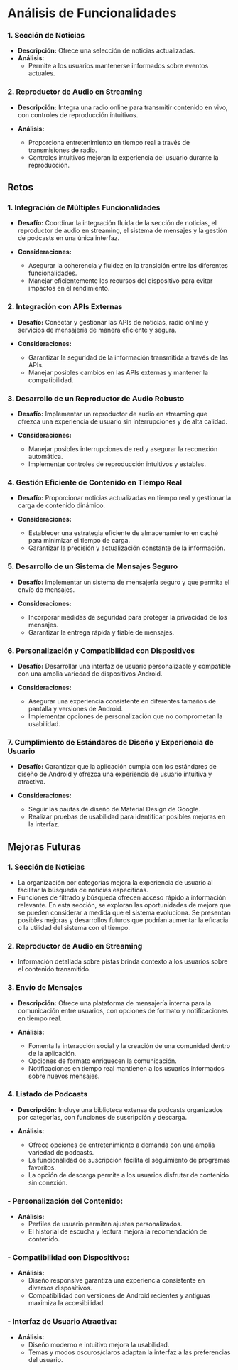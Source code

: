 # Análisis de Funcionalidades

### 1. Sección de Noticias

- **Descripción:** Ofrece una selección de noticias actualizadas.
- **Análisis:**
  - Permite a los usuarios mantenerse informados sobre eventos actuales.

### 2. Reproductor de Audio en Streaming

- **Descripción:** Integra una radio online para transmitir contenido en vivo, con controles de reproducción intuitivos.

- **Análisis:**
  - Proporciona entretenimiento en tiempo real a través de transmisiones de radio.
  - Controles intuitivos mejoran la experiencia del usuario durante la reproducción.

## Retos

### 1. Integración de Múltiples Funcionalidades

- **Desafío:** Coordinar la integración fluida de la sección de noticias, el reproductor de audio en streaming, el sistema de mensajes y la gestión de podcasts en una única interfaz.

- **Consideraciones:**
  - Asegurar la coherencia y fluidez en la transición entre las diferentes funcionalidades.
  - Manejar eficientemente los recursos del dispositivo para evitar impactos en el rendimiento.

### 2. Integración con APIs Externas

- **Desafío:** Conectar y gestionar las APIs de noticias, radio online y servicios de mensajería de manera eficiente y segura.

- **Consideraciones:**
  - Garantizar la seguridad de la información transmitida a través de las APIs.
  - Manejar posibles cambios en las APIs externas y mantener la compatibilidad.

### 3. Desarrollo de un Reproductor de Audio Robusto

- **Desafío:** Implementar un reproductor de audio en streaming que ofrezca una experiencia de usuario sin interrupciones y de alta calidad.

- **Consideraciones:**
  - Manejar posibles interrupciones de red y asegurar la reconexión automática.
  - Implementar controles de reproducción intuitivos y estables.

### 4. Gestión Eficiente de Contenido en Tiempo Real

- **Desafío:** Proporcionar noticias actualizadas en tiempo real y gestionar la carga de contenido dinámico.

- **Consideraciones:**
  - Establecer una estrategia eficiente de almacenamiento en caché para minimizar el tiempo de carga.
  - Garantizar la precisión y actualización constante de la información.

### 5. Desarrollo de un Sistema de Mensajes Seguro

- **Desafío:** Implementar un sistema de mensajería seguro y que permita el envío de mensajes.

- **Consideraciones:**
  - Incorporar medidas de seguridad para proteger la privacidad de los mensajes.
  - Garantizar la entrega rápida y fiable de mensajes.

### 6. Personalización y Compatibilidad con Dispositivos

- **Desafío:** Desarrollar una interfaz de usuario personalizable y compatible con una amplia variedad de dispositivos Android.

- **Consideraciones:**
  - Asegurar una experiencia consistente en diferentes tamaños de pantalla y versiones de Android.
  - Implementar opciones de personalización que no comprometan la usabilidad.

### 7. Cumplimiento de Estándares de Diseño y Experiencia de Usuario

- **Desafío:** Garantizar que la aplicación cumpla con los estándares de diseño de Android y ofrezca una experiencia de usuario intuitiva y atractiva.

- **Consideraciones:**
  - Seguir las pautas de diseño de Material Design de Google.
  - Realizar pruebas de usabilidad para identificar posibles mejoras en la interfaz.

## Mejoras Futuras

### 1. Sección de Noticias

- La organización por categorías mejora la experiencia de usuario al facilitar la búsqueda de noticias específicas.
- Funciones de filtrado y búsqueda ofrecen acceso rápido a información relevante.
  En esta sección, se exploran las oportunidades de mejora que se pueden considerar a medida que el sistema evoluciona. Se presentan posibles mejoras y desarrollos futuros que podrían aumentar la eficacia o la utilidad del sistema con el tiempo.

### 2. Reproductor de Audio en Streaming

- Información detallada sobre pistas brinda contexto a los usuarios sobre el contenido transmitido.

### 3. Envío de Mensajes

- **Descripción:** Ofrece una plataforma de mensajería interna para la comunicación entre usuarios, con opciones de formato y notificaciones en tiempo real.

- **Análisis:**
  - Fomenta la interacción social y la creación de una comunidad dentro de la aplicación.
  - Opciones de formato enriquecen la comunicación.
  - Notificaciones en tiempo real mantienen a los usuarios informados sobre nuevos mensajes.

### 4. Listado de Podcasts

- **Descripción:** Incluye una biblioteca extensa de podcasts organizados por categorías, con funciones de suscripción y descarga.

- **Análisis:**
  - Ofrece opciones de entretenimiento a demanda con una amplia variedad de podcasts.
  - La funcionalidad de suscripción facilita el seguimiento de programas favoritos.
  - La opción de descarga permite a los usuarios disfrutar de contenido sin conexión.

### - Personalización del Contenido:

- **Análisis:**
  - Perfiles de usuario permiten ajustes personalizados.
  - El historial de escucha y lectura mejora la recomendación de contenido.

### - Compatibilidad con Dispositivos:

- **Análisis:**
  - Diseño responsive garantiza una experiencia consistente en diversos dispositivos.
  - Compatibilidad con versiones de Android recientes y antiguas maximiza la accesibilidad.

### - Interfaz de Usuario Atractiva:

- **Análisis:**
  - Diseño moderno e intuitivo mejora la usabilidad.
  - Temas y modos oscuros/claros adaptan la interfaz a las preferencias del usuario.
